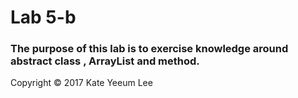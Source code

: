 # Lab 5-b

### The purpose of this lab is to exercise knowledge around abstract class , ArrayList and method.

Copyright © 2017 Kate Yeeum Lee
